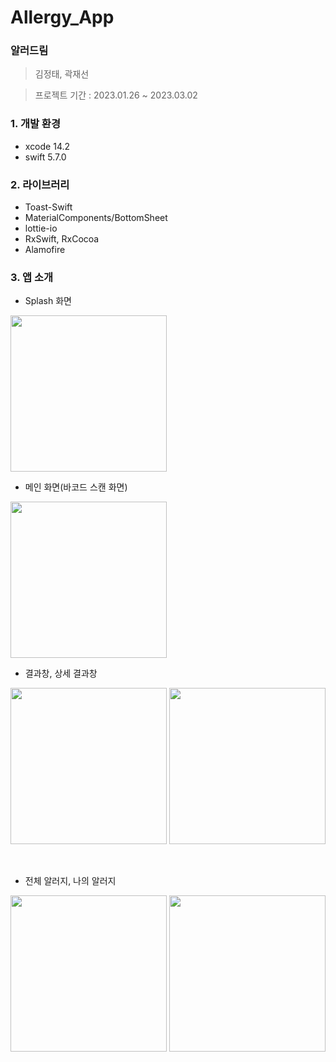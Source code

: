 # Allergy_App

### 알러드림

> 김정태, 곽재선
> 

> 프로젝트 기간 : 2023.01.26 ~ 2023.03.02
> 

### 1. 개발 환경

- xcode 14.2
- swift 5.7.0

### 2. 라이브러리

- Toast-Swift
- MaterialComponents/BottomSheet
- lottie-io
- RxSwift, RxCocoa
- Alamofire

### 3. 앱 소개

- Splash 화면
<img width="250" src="https://user-images.githubusercontent.com/53727139/222715787-bcba072c-9cc8-4488-864d-4f3efdf3c2b0.gif"/>

<br>

- 메인 화면(바코드 스캔 화면)
<img width="250" src="https://user-images.githubusercontent.com/68904961/222719198-8307a445-8e19-4d23-9743-11753693b687.gif"/>

<br>

- 결과창, 상세 결과창
<p>
<img width="250" src="https://user-images.githubusercontent.com/53727139/222715327-7b9ccdc6-4852-4e2f-9d96-b624f21c9d0e.PNG"/>

<img width="250" src="https://user-images.githubusercontent.com/53727139/222720946-73936f3f-5dc3-47fa-89cf-09df1143e9b2.jpeg"/>
</p>

<br>

- 전체 알러지, 나의 알러지 
<p>
<img width="250" src="https://user-images.githubusercontent.com/53727139/222715286-b49febd5-f9ff-47bd-b25d-6c4445a7e50f.PNG"/>

<img width="250" src="https://user-images.githubusercontent.com/53727139/222715338-e7174c77-a7ea-46a1-af31-4c0cbe186cd7.PNG"/>
</p>
